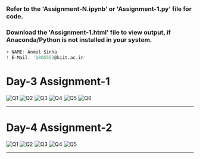 ### Refer to the 'Assignment-N.ipynb' or 'Assignment-1.py' file for code.
### Download the 'Assignment-1.html' file to view output, if Anaconda/Python is not installed in your system.
```d
+ NAME: Anmol Sinha
! E-Mail: '1805553@kiit.ac.in'
```
# Day-3 Assignment-1
![Q1](https://github.com/anmol-sinha-coder/LetsUpgrade-AI_ML/blob/master/Week-1/Images/q1.png)
![Q2](https://github.com/anmol-sinha-coder/LetsUpgrade-AI_ML/blob/master/Week-1/Images/q2.png)
![Q3](https://github.com/anmol-sinha-coder/LetsUpgrade-AI_ML/blob/master/Week-1/Images/q3.png)
![Q4](https://github.com/anmol-sinha-coder/LetsUpgrade-AI_ML/blob/master/Week-1/Images/q4.png)
![Q5](https://github.com/anmol-sinha-coder/LetsUpgrade-AI_ML/blob/master/Week-1/Images/q5.png)
![Q6](https://github.com/anmol-sinha-coder/LetsUpgrade-AI_ML/blob/master/Week-1/Images/q6.png)
____________________________________________________________________________________________________________________________________________________
# Day-4 Assignment-2
![Q1](https://github.com/anmol-sinha-coder/LetsUpgrade-AI_ML/blob/master/Week-1/Images/Q1.png)
![Q2](https://github.com/anmol-sinha-coder/LetsUpgrade-AI_ML/blob/master/Week-1/Images/Q2.png)
![Q3](https://github.com/anmol-sinha-coder/LetsUpgrade-AI_ML/blob/master/Week-1/Images/Q3.png)
![Q4](https://github.com/anmol-sinha-coder/LetsUpgrade-AI_ML/blob/master/Week-1/Images/Q4.png)
![Q5](https://github.com/anmol-sinha-coder/LetsUpgrade-AI_ML/blob/master/Week-1/Images/Q5.png)

____________________________________________________________________________________________________________________________________________________
